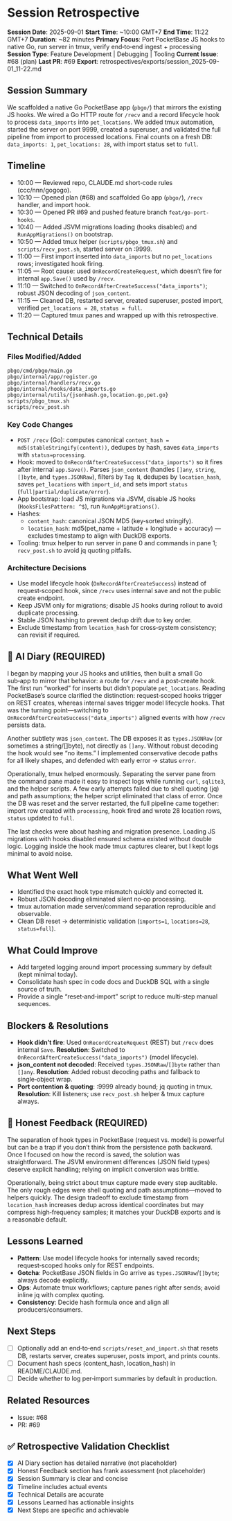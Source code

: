 # Session Retrospective

**Session Date**: 2025-09-01
**Start Time**: ~10:00 GMT+7
**End Time**: 11:22 GMT+7
**Duration**: ~82 minutes
**Primary Focus**: Port PocketBase JS hooks to native Go, run server in tmux, verify end‑to‑end ingest + processing
**Session Type**: Feature Development | Debugging | Tooling
**Current Issue**: #68 (plan)
**Last PR**: #69
**Export**: retrospectives/exports/session_2025-09-01_11-22.md

## Session Summary
We scaffolded a native Go PocketBase app (`pbgo/`) that mirrors the existing JS hooks. We wired a Go HTTP route for `/recv` and a record lifecycle hook to process `data_imports` into `pet_locations`. We added tmux automation, started the server on port 9999, created a superuser, and validated the full pipeline from import to processed locations. Final counts on a fresh DB: `data_imports: 1`, `pet_locations: 28`, with import status set to `full`.

## Timeline
- 10:00 — Reviewed repo, CLAUDE.md short‑code rules (ccc/nnn/gogogo).
- 10:10 — Opened plan (#68) and scaffolded Go app (`pbgo/`), `/recv` handler, and import hook.
- 10:30 — Opened PR #69 and pushed feature branch `feat/go-port-hooks`.
- 10:40 — Added JSVM migrations loading (hooks disabled) and `RunAppMigrations()` on bootstrap.
- 10:50 — Added tmux helper (`scripts/pbgo_tmux.sh`) and `scripts/recv_post.sh`, started server on :9999.
- 11:00 — First import inserted into `data_imports` but no `pet_locations` rows; investigated hook firing.
- 11:05 — Root cause: used `OnRecordCreateRequest`, which doesn’t fire for internal `app.Save()` used by `/recv`.
- 11:10 — Switched to `OnRecordAfterCreateSuccess("data_imports")`; robust JSON decoding of `json_content`.
- 11:15 — Cleaned DB, restarted server, created superuser, posted import, verified `pet_locations = 28`, `status = full`.
- 11:20 — Captured tmux panes and wrapped up with this retrospective.

## Technical Details

### Files Modified/Added
```
pbgo/cmd/pbgo/main.go
pbgo/internal/app/register.go
pbgo/internal/handlers/recv.go
pbgo/internal/hooks/data_imports.go
pbgo/internal/utils/{jsonhash.go,location.go,pet.go}
scripts/pbgo_tmux.sh
scripts/recv_post.sh
```

### Key Code Changes
- `POST /recv` (Go): computes canonical `content_hash = md5(stableStringify(content))`, dedupes by hash, saves `data_imports` with `status=processing`.
- Hook: moved to `OnRecordAfterCreateSuccess("data_imports")` so it fires after internal `app.Save()`. Parses `json_content` (handles `[]any`, `string`, `[]byte`, and `types.JSONRaw`), filters by `Tag N`, dedupes by `location_hash`, saves `pet_locations` with `import_id`, and sets import `status` (`full|partial/duplicate/error`).
- App bootstrap: load JS migrations via JSVM, disable JS hooks (`HooksFilesPattern: ^$`), run `RunAppMigrations()`.
- Hashes:
  - `content_hash`: canonical JSON MD5 (key‑sorted stringify).
  - `location_hash`: md5(pet_name + latitude + longitude + accuracy) — excludes timestamp to align with DuckDB exports.
- Tooling: tmux helper to run server in pane 0 and commands in pane 1; `recv_post.sh` to avoid jq quoting pitfalls.

### Architecture Decisions
- Use model lifecycle hook (`OnRecordAfterCreateSuccess`) instead of request‑scoped hook, since `/recv` uses internal save and not the public create endpoint.
- Keep JSVM only for migrations; disable JS hooks during rollout to avoid duplicate processing.
- Stable JSON hashing to prevent dedup drift due to key order.
- Exclude timestamp from `location_hash` for cross‑system consistency; can revisit if required.

## 📝 AI Diary (REQUIRED)
I began by mapping your JS hooks and utilities, then built a small Go sub‑app to mirror that behavior: a route for `/recv` and a post‑create hook. The first run “worked” for inserts but didn’t populate `pet_locations`. Reading PocketBase’s source clarified the distinction: request‑scoped hooks trigger on REST creates, whereas internal saves trigger model lifecycle hooks. That was the turning point—switching to `OnRecordAfterCreateSuccess("data_imports")` aligned events with how `/recv` persists data.

Another subtlety was `json_content`. The DB exposes it as `types.JSONRaw` (or sometimes a string/[]byte), not directly as `[]any`. Without robust decoding the hook would see “no items.” I implemented conservative decode paths for all likely shapes, and defended with early error → status `error`.

Operationally, tmux helped enormously. Separating the server pane from the command pane made it easy to inspect logs while running `curl`, `sqlite3`, and the helper scripts. A few early attempts failed due to shell quoting (jq) and path assumptions; the helper script eliminated that class of error. Once the DB was reset and the server restarted, the full pipeline came together: import row created with `processing`, hook fired and wrote 28 location rows, `status` updated to `full`.

The last checks were about hashing and migration presence. Loading JS migrations with hooks disabled ensured schema existed without double logic. Logging inside the hook made tmux captures clearer, but I kept logs minimal to avoid noise.

## What Went Well
- Identified the exact hook type mismatch quickly and corrected it.
- Robust JSON decoding eliminated silent no‑op processing.
- tmux automation made server/command separation reproducible and observable.
- Clean DB reset → deterministic validation (`imports=1`, `locations=28`, `status=full`).

## What Could Improve
- Add targeted logging around import processing summary by default (kept minimal today).
- Consolidate hash spec in code docs and DuckDB SQL with a single source of truth.
- Provide a single “reset‑and‑import” script to reduce multi‑step manual sequences.

## Blockers & Resolutions
- **Hook didn’t fire**: Used `OnRecordCreateRequest` (REST) but `/recv` does internal `Save`. 
  **Resolution**: Switched to `OnRecordAfterCreateSuccess("data_imports")` (model lifecycle). 
- **json_content not decoded**: Received `types.JSONRaw`/`[]byte` rather than `[]any`. 
  **Resolution**: Added robust decoding paths and fallback to single‑object wrap.
- **Port contention & quoting**: :9999 already bound; jq quoting in tmux. 
  **Resolution**: Kill listeners; use `recv_post.sh` helper & tmux capture always.

## 💭 Honest Feedback (REQUIRED)
The separation of hook types in PocketBase (request vs. model) is powerful but can be a trap if you don’t think from the persistence path backward. Once I focused on how the record is saved, the solution was straightforward. The JSVM environment differences (JSON field types) deserve explicit handling; relying on implicit conversion was brittle.

Operationally, being strict about tmux capture made every step auditable. The only rough edges were shell quoting and path assumptions—moved to helpers quickly. The design tradeoff to exclude timestamp from `location_hash` increases dedup across identical coordinates but may compress high‑frequency samples; it matches your DuckDB exports and is a reasonable default.

## Lessons Learned
- **Pattern**: Use model lifecycle hooks for internally saved records; request‑scoped hooks only for REST endpoints.
- **Gotcha**: PocketBase JSON fields in Go arrive as `types.JSONRaw`/`[]byte`; always decode explicitly.
- **Ops**: Automate tmux workflows; capture panes right after sends; avoid inline jq with complex quoting.
- **Consistency**: Decide hash formula once and align all producers/consumers.

## Next Steps
- [ ] Optionally add an end‑to‑end `scripts/reset_and_import.sh` that resets DB, restarts server, creates superuser, posts import, and prints counts.
- [ ] Document hash specs (content_hash, location_hash) in README/CLAUDE.md.
- [ ] Decide whether to log per‑import summaries by default in production.

## Related Resources
- Issue: #68
- PR: #69

## ✅ Retrospective Validation Checklist
- [x] AI Diary section has detailed narrative (not placeholder)
- [x] Honest Feedback section has frank assessment (not placeholder)
- [x] Session Summary is clear and concise
- [x] Timeline includes actual events
- [x] Technical Details are accurate
- [x] Lessons Learned has actionable insights
- [x] Next Steps are specific and achievable
